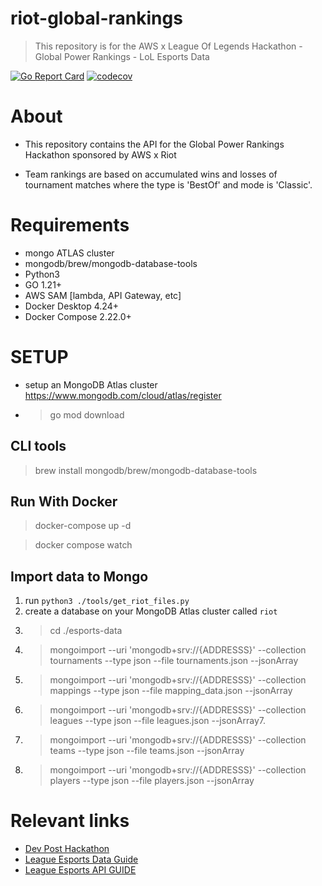 # riot-global-rankings
> This repository is for the AWS x League Of Legends Hackathon - Global Power Rankings - LoL Esports Data

[![Go Report Card](https://goreportcard.com/badge/github.com/jackmcguire1/riot-global-rankings)](https://goreportcard.com/report/github.com/jackmcguire1/riot-global-rankings)
[![codecov](https://codecov.io/gh/jackmcguire1/riot-global-rankings/graph/badge.svg?token=CWCV1WAKMM)](https://codecov.io/gh/jackmcguire1/riot-global-rankings)
# About
- This repository contains the API for the Global Power Rankings Hackathon sponsored by AWS x Riot


- Team rankings are based on accumulated wins and losses of tournament matches where the type is 'BestOf' and mode is 'Classic'.

# Requirements
- mongo ATLAS cluster
- mongodb/brew/mongodb-database-tools
- Python3
- GO 1.21+
- AWS SAM [lambda, API Gateway, etc]
- Docker Desktop 4.24+
- Docker Compose 2.22.0+

# SETUP
- setup an MongoDB Atlas cluster https://www.mongodb.com/cloud/atlas/register
- > go mod download

## CLI tools
>  brew install mongodb/brew/mongodb-database-tools

## Run With Docker
> docker-compose up -d

> docker compose watch

## Import data to Mongo

1. run ```python3 ./tools/get_riot_files.py```
2. create a database on your MongoDB Atlas cluster called ```riot```
3. > cd ./esports-data
4. >mongoimport --uri 'mongodb+srv://{ADDRESSS}' --collection tournaments --type json --file tournaments.json --jsonArray
5. > mongoimport --uri 'mongodb+srv://{ADDRESSS}' --collection mappings --type json --file mapping_data.json --jsonArray
6. > mongoimport --uri 'mongodb+srv://{ADDRESSS}' --collection leagues --type json --file leagues.json --jsonArray7.
7. > mongoimport --uri 'mongodb+srv://{ADDRESSS}' --collection teams --type json --file teams.json --jsonArray
8. > mongoimport --uri 'mongodb+srv://{ADDRESSS}' --collection players --type json --file players.json --jsonArray

# Relevant links
- [Dev Post Hackathon](https://lolglobalpowerrankings.devpost.com/)
- [League Esports Data Guide](https://docs.google.com/document/d/1wFRehKMJkkRR5zyjEZyaVL9H3ZbhP7_wP0FBE5ID40c/edit)
- [League Esports API GUIDE ](https://docs.google.com/document/d/1Klodp4YqE6bIOES026ecmNb_jS5IOntRqLv5EmDAXyc/edit)